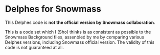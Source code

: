 Delphes for Snowmass
====================

This Delphes code is **not the official version by Snowmass collaboration**.

This is a code set which I (Sho) thinks is as consistent as possible to the Snowmass Background files, assenbled by me by comparing various Delphes versions, including Snowmass official version.
The validity of this code is not guaranteed at all.

